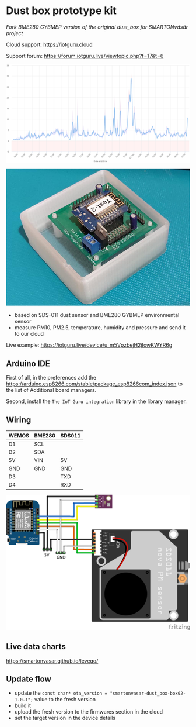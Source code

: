 # Dust box prototype kit

_Fork BME280 GYBMEP version of the original dust_box for SMARTONvásár project_


Cloud support: https://iotguru.cloud

Support forum: https://forum.iotguru.live/viewtopic.php?f=17&t=6

![PM10 measurement](https://github.com/IoTGuruLive/dust_box/blob/master/images/sds011-pm10.png)

![Box](https://github.com/IoTGuruLive/dust_box/blob/master/images/box.jpg)

- based on SDS-011 dust sensor and BME280 GYBMEP environmental sensor
- measure PM10, PM2.5, temperature, humidity and pressure and send it to our cloud

Live example: https://iotguru.live/device/u_m5VpzbejH2jIowKWYR6g



## Arduino IDE

First of all, in the preferences add the https://arduino.esp8266.com/stable/package_esp8266com_index.json to the list of Additional board managers.

Second, install the `The IoT Guru integration` library in the library manager.

## Wiring

| WEMOS | BME280 | SDS011 |
|-------|--------|--------|
| D1    | SCL    |        |
| D2    | SDA    |        |
| 5V    | VIN    | 5V     |
| GND   | GND    | GND    |
| D3    |        | TXD    |
| D4    |        | RXD    |

![wiring by fritzing](dust_box_bb.png)

## Live data charts

https://smartonvasar.github.io/levego/


## Update flow

* update the `const char* ota_version = "smartonvasar-dust_box-box02-1.0.1";` value to the fresh version
* build it
* upload the fresh version to the firmwares section in the cloud
* set the target version in the device details
